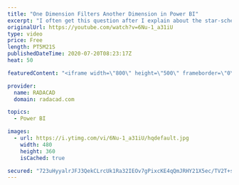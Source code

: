 ```yaml
---
title: "One Dimension Filters Another Dimension in Power BI"
excerpt: "I often get this question after I explain about the star-schema. The question is that both my dimensions are filtering my fact table values, but how can I get one dimension filtering another dimension? for example, how can I get only the list of products that have been purchased by this customer? In"
originalUrl: https://youtube.com/watch?v=6Nu-1_a31iU
type: video
price: Free
length: PT5M21S
publishedDateTime: 2020-07-20T08:23:17Z
heat: 50

featuredContent: "<iframe width=\"800\" height=\"500\" frameborder=\"0\" src=\"https://www.youtube.com/embed/6Nu-1_a31iU\" allow=\"accelerometer; autoplay; encrypted-media; gyroscope; picture-in-picture\" allowfullscreen></iframe>"

provider:
  name: RADACAD
  domain: radacad.com

topics:
  - Power BI

images:
  - url: https://i.ytimg.com/vi/6Nu-1_a31iU/hqdefault.jpg
    width: 480
    height: 360
    isCached: true

secured: "723uHyyalrJFJ3QekCLrcUk1Ra32IEOv7gPixcKE4qQmJRHY21X5ec/TV2T+syxP75EUI8gB0XakEKPfwQ43LAsAr91MlqKuz9CU6p1axcRjIUGTpShmtbx8bNMJB+ucSk9BbE6TSMMxdT3SEVAZ29gvOPdq9O09M1tsV/JKR51X+nO7OrobL+v8IEkeUtxJuJrXkogsy/XzXoaSRkd1hkLyacmV5Eals/xd6XtOlBhzVqDQ5uEjaWoPmsaj6YdzCbGIuuhA2s1Ae50P96BYUZuC/CPyD5/3ECXPrB6hggss/6RYZoLTljjbPfFrJdqvg4yUZ5bxCeBGHkvFG7ovobvzddNzikVaNmL+hENc/kjoAHiRy5QATIakhuBIL2fHBzpBszRt56qvZKly+KwfrRcMX6fiaTAw48unY4U3OIk=;KDgY1669u8djRW2pHOIa9A=="
---
```


